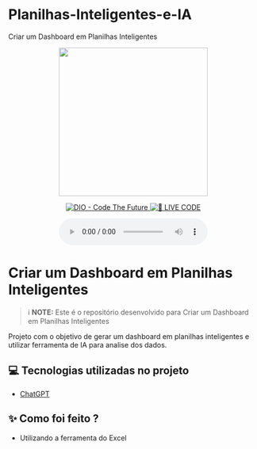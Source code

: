 # Planilhas-Inteligentes-e-IA
Criar um Dashboard em Planilhas Inteligentes


<p align="center">
<img 
    src="./assets/cover.png"
    width="300"
/>
</p>

<p align="center">
<a href="https://dio.me/">
    <img 
        src="https://img.shields.io/badge/DIO-Code_The_Future-28DA77?logo=youtube" 
        alt="DIO - Code The Future">
</a>
<a href="https://dio.me/">
<img 
    src="https://img.shields.io/badge/🔴_LIVE_CODE-FF5E72" 
    alt="🔴 LIVE CODE">
</a>
</p>

<p align="center">
   
</p>

<div align="center">
    <audio src="output/podcast_editado.MP3" controls title="Podcast editado"></audio>
</div>

# Criar um Dashboard em Planilhas Inteligentes

 > ℹ️ **NOTE:** Este é o repositório desenvolvido para Criar um Dashboard em Planilhas Inteligentes

Projeto com o objetivo de gerar um dashboard em planilhas inteligentes e utilizar ferramenta de IA para analise dos dados.


## 💻 Tecnologias utilizadas no projeto

- [ChatGPT](https://chat.openai.com/) 


## ✨ Como foi feito ?

- Utilizando a ferramenta do Excel



<br/><br/>
<p>
